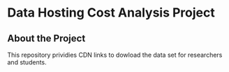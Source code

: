 # Data Hosting Cost Analysis Project

## About the Project

This repository prividies CDN links to dowload the data set for researchers and students.

